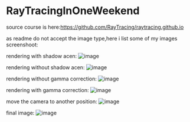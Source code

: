 # RayTracingInOneWeekend
source course is here:https://github.com/RayTracing/raytracing.github.io

as readme do not accept the image type,here i list some of my images screenshoot:

rendering with shadow acen:
![image](https://github.com/user-attachments/assets/69fecbaa-a8dd-421f-9f6f-733d2b6b11b4)

rendering without shadow acen:
![image](https://github.com/user-attachments/assets/11308aea-3a81-4b83-949a-6302c47064e6)

rendering without gamma correction:
![image](https://github.com/user-attachments/assets/6603c678-8800-42b7-b28b-ce3fc3d0deee)

rendering with gamma correction:
![image](https://github.com/user-attachments/assets/84f27759-8b4e-4112-8ae9-ae3781408358)

move the camera to another position:
![image](https://github.com/user-attachments/assets/f860d531-400a-4427-9165-c30d56161b90)

final image:
![image](https://github.com/user-attachments/assets/8b3444dc-b5d7-4ddd-855b-bbddf580c74d)

